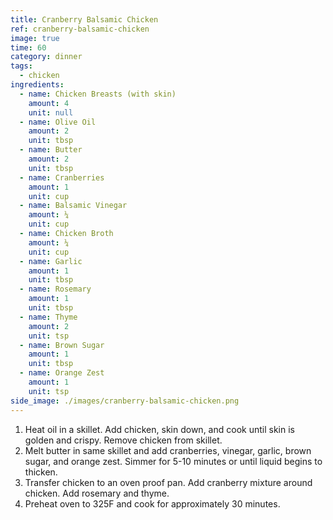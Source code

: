 ```yaml
---
title: Cranberry Balsamic Chicken
ref: cranberry-balsamic-chicken
image: true
time: 60
category: dinner
tags:
  - chicken
ingredients:
  - name: Chicken Breasts (with skin)
    amount: 4
    unit: null
  - name: Olive Oil
    amount: 2
    unit: tbsp
  - name: Butter
    amount: 2
    unit: tbsp
  - name: Cranberries
    amount: 1
    unit: cup
  - name: Balsamic Vinegar
    amount: ¼
    unit: cup
  - name: Chicken Broth
    amount: ¼
    unit: cup
  - name: Garlic
    amount: 1
    unit: tbsp
  - name: Rosemary
    amount: 1
    unit: tbsp
  - name: Thyme
    amount: 2
    unit: tsp
  - name: Brown Sugar
    amount: 1
    unit: tbsp
  - name: Orange Zest
    amount: 1
    unit: tsp
side_image: ./images/cranberry-balsamic-chicken.png
---
```

1. Heat oil in a skillet. Add chicken, skin down, and cook until skin is golden and crispy. Remove chicken from skillet.
2. Melt butter in same skillet and add cranberries, vinegar, garlic, brown sugar, and orange zest. Simmer for 5-10 minutes or until liquid begins to thicken.
3. Transfer chicken to an oven proof pan. Add cranberry mixture around chicken. Add rosemary and thyme.
4. Preheat oven to 325F and cook for approximately 30 minutes.
